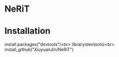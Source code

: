 # NeRiT
# Installation
install.packages("devtools")\<br>
library(devtools)\<br>
install_github("XiuyuanJin/NeRiT")
